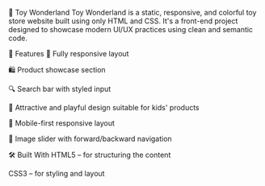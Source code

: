 🎠 Toy Wonderland
Toy Wonderland is a static, responsive, and colorful toy store website built using only HTML and CSS. It's a front-end project designed to showcase modern UI/UX practices using clean and semantic code.

🧸 Features
🎨 Fully responsive layout

🛍️ Product showcase section

🔍 Search bar with styled input

🌈 Attractive and playful design suitable for kids' products

📱 Mobile-first responsive layout

📸 Image slider with forward/backward navigation

🛠️ Built With
HTML5 – for structuring the content

CSS3 – for styling and layout

